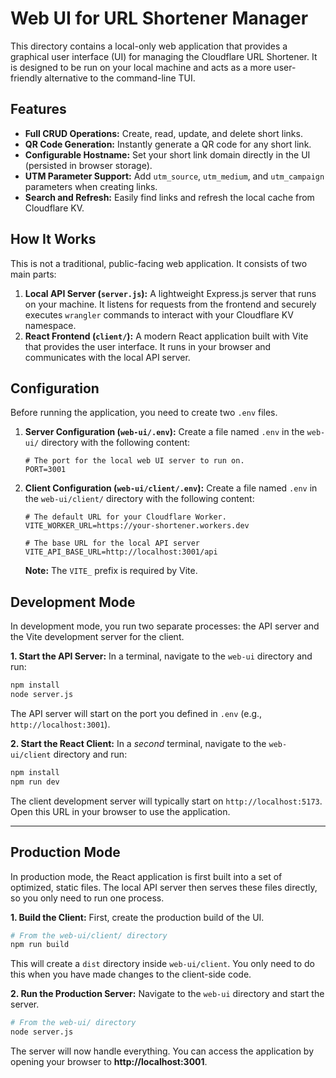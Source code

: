 # Web UI for URL Shortener Manager

This directory contains a local-only web application that provides a graphical user interface (UI) for managing the Cloudflare URL Shortener. It is designed to be run on your local machine and acts as a more user-friendly alternative to the command-line TUI.

## Features

-   **Full CRUD Operations:** Create, read, update, and delete short links.
-   **QR Code Generation:** Instantly generate a QR code for any short link.
-   **Configurable Hostname:** Set your short link domain directly in the UI (persisted in browser storage).
-   **UTM Parameter Support:** Add `utm_source`, `utm_medium`, and `utm_campaign` parameters when creating links.
-   **Search and Refresh:** Easily find links and refresh the local cache from Cloudflare KV.

## How It Works

This is not a traditional, public-facing web application. It consists of two main parts:

1.  **Local API Server (`server.js`):** A lightweight Express.js server that runs on your machine. It listens for requests from the frontend and securely executes `wrangler` commands to interact with your Cloudflare KV namespace.
2.  **React Frontend (`client/`):** A modern React application built with Vite that provides the user interface. It runs in your browser and communicates with the local API server.

## Configuration

Before running the application, you need to create two `.env` files.

1.  **Server Configuration (`web-ui/.env`):**
    Create a file named `.env` in the `web-ui/` directory with the following content:
    ```
    # The port for the local web UI server to run on.
    PORT=3001
    ```

2.  **Client Configuration (`web-ui/client/.env`):**
    Create a file named `.env` in the `web-ui/client/` directory with the following content:
    ```
    # The default URL for your Cloudflare Worker.
    VITE_WORKER_URL=https://your-shortener.workers.dev

    # The base URL for the local API server
    VITE_API_BASE_URL=http://localhost:3001/api
    ```
    **Note:** The `VITE_` prefix is required by Vite.

## Development Mode

In development mode, you run two separate processes: the API server and the Vite development server for the client.

**1. Start the API Server:**
In a terminal, navigate to the `web-ui` directory and run:
```bash
npm install
node server.js
```
The API server will start on the port you defined in `.env` (e.g., `http://localhost:3001`).

**2. Start the React Client:**
In a *second* terminal, navigate to the `web-ui/client` directory and run:
```bash
npm install
npm run dev
```
The client development server will typically start on `http://localhost:5173`. Open this URL in your browser to use the application.

---

## Production Mode

In production mode, the React application is first built into a set of optimized, static files. The local API server then serves these files directly, so you only need to run one process.

**1. Build the Client:**
First, create the production build of the UI.
```bash
# From the web-ui/client/ directory
npm run build
```
This will create a `dist` directory inside `web-ui/client`. You only need to do this when you have made changes to the client-side code.

**2. Run the Production Server:**
Navigate to the `web-ui` directory and start the server.
```bash
# From the web-ui/ directory
node server.js
```
The server will now handle everything. You can access the application by opening your browser to **http://localhost:3001**.
